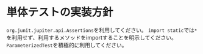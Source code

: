 # 単体テストの実装方針

`org.junit.jupiter.api.Assertions`を利用してください。
`import static`では`*`を利用せず、利用するメソッドをimportすることを明示してください。
`ParameterizedTest`を積極的に利用してください。
